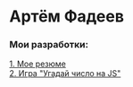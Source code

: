 # Артём Фадеев
### Мои разработки:

[1. Мое резюме](https://Portfolio1--artiomfadieiev.repl.co "откроется резюме")  
[2. Игра "Угадай число на JS"](http://guessthenumberjs.herokuapp.com/ "начни играть")
